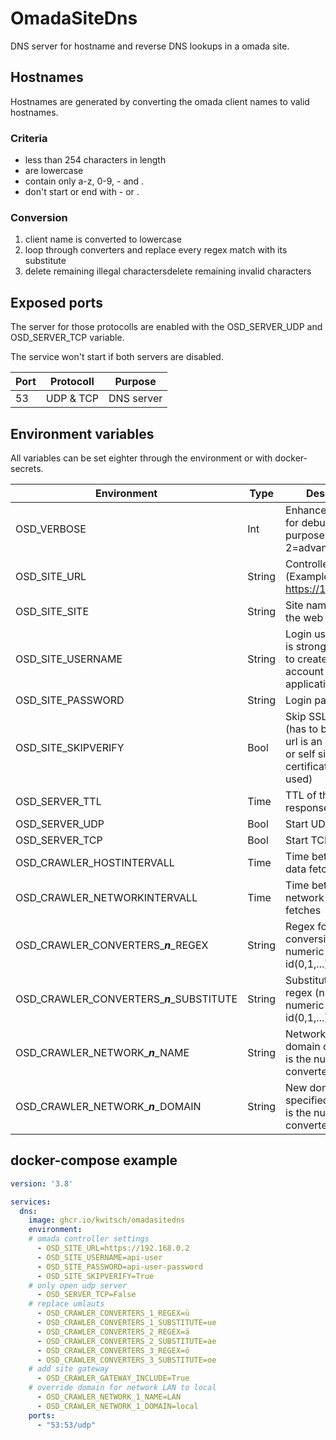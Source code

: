 # OmadaSiteDns

DNS server for hostname and reverse DNS lookups in a omada site.

## Hostnames

Hostnames are generated by converting the omada client names to valid hostnames.

### Criteria

* less than 254 characters in length
* are lowercase
* contain only a-z, 0-9, - and .
* don't start or end with - or .

### Conversion

1. client name is converted to lowercase
2. loop through converters and replace every regex match with its substitute
3. delete remaining illegal charactersdelete remaining invalid characters

## Exposed ports

The server for those protocolls are enabled with the OSD_SERVER_UDP and OSD_SERVER_TCP variable.

The service won't start if both servers are disabled.


| Port | Protocoll | Purpose    |
| ------ | ----------- | ------------ |
| 53   | UDP & TCP | DNS server |

## Environment variables

All variables can be set eighter through the environment or with docker-secrets.


| Environment                               | Type   | Description                                                                                             | Default | Required |
| ------------------------------------------- | -------- | --------------------------------------------------------------------------------------------------------- | --------- | :--------- |
| OSD_VERBOSE                               | Int    | Enhanced logging for debugging purpose (1=active / 2=advanced)                                          | 0       |          |
| OSD_SITE_URL                              | String | Controller url (Example: https://192.168.0.2)                                                           |         | ✔       |
| OSD_SITE_SITE                             | String | Site name as seen in the web interface                                                                  | Default | ✔       |
| OSD_SITE_USERNAME                         | String | Login username (it is strongly advised to create a seperate account for each application & site)        |         | ✔       |
| OSD_SITE_PASSWORD                         | String | Login password                                                                                          |         | ✔       |
| OSD_SITE_SKIPVERIFY                       | Bool   | Skip SSL verification (has to be true if the url is an IP address or self signed certificates are used) | False   |          |
| OSD_SERVER_TTL                            | Time   | TTL of the DNS responses                                                                                | 5m      |          |
| OSD_SERVER_UDP                            | Bool   | Start UDP server                                                                                        | True    |          |
| OSD_SERVER_TCP                            | Bool   | Start TCP server                                                                                        | True    |          |
| OSD_CRAWLER_HOSTINTERVALL                 | Time   | Time between client data fetches                                                                        | 5m      |          |
| OSD_CRAWLER_NETWORKINTERVALL              | Time   | Time between network data fetches                                                                       | 60m     |          |
| OSD_CRAWLER_CONVERTERS_***n***_REGEX      | String | Regex for hostname conversion (n is the numeric converter id(0,1,...))                                  |         |          |
| OSD_CRAWLER_CONVERTERS_***n***_SUBSTITUTE | String | Substitution for the regex (n is the numeric converter id(0,1,...))                                     |         |          |
| OSD_CRAWLER_NETWORK_***n***_NAME          | String | Network name for domain override (n is the numeric converter id(0,1,...))                               |         |          |
| OSD_CRAWLER_NETWORK_***n***_DOMAIN        | String | New domain for the specified network (n is the numeric converter id(0,1,...))                           |         |          |

## docker-compose example

```yaml
version: '3.8'

services:
  dns:
    image: ghcr.io/kwitsch/omadasitedns
    environment:
    # omada controller settings
      - OSD_SITE_URL=https://192.168.0.2
      - OSD_SITE_USERNAME=api-user
      - OSD_SITE_PASSWORD=api-user-password
      - OSD_SITE_SKIPVERIFY=True
    # only open udp server
      - OSD_SERVER_TCP=False
    # replace umlauts
      - OSD_CRAWLER_CONVERTERS_1_REGEX=ü
      - OSD_CRAWLER_CONVERTERS_1_SUBSTITUTE=ue
      - OSD_CRAWLER_CONVERTERS_2_REGEX=ä
      - OSD_CRAWLER_CONVERTERS_2_SUBSTITUTE=ae
      - OSD_CRAWLER_CONVERTERS_3_REGEX=ö
      - OSD_CRAWLER_CONVERTERS_3_SUBSTITUTE=oe
    # add site gateway
      - OSD_CRAWLER_GATEWAY_INCLUDE=True
    # override domain for network LAN to local
      - OSD_CRAWLER_NETWORK_1_NAME=LAN
      - OSD_CRAWLER_NETWORK_1_DOMAIN=local
    ports:
      - "53:53/udp"
```
